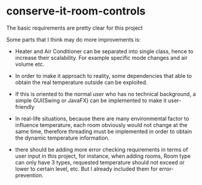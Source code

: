 # conserve-it-room-controls

The basic requirements are pretty clear for this project

Some parts that I think may do more improvements is:

- Heater and Air Conditioner can be separated into single class, hence to increase their scalability. For example specific mode changes and air volume
etc.

- In order to make it approach to reality, some dependencies that able to obtain the real temperature outside can be exploited.

- If this is oriented to the normal user who has no technical background, a simple GUI(Swing or JavaFX) can be implemented to make it user-friendly

- In real-life situations, because there are many environmental factor to influence temperature, each room obviously would not change at the same time,
therefore threading must be implemented in order to obtain the dynamic temperature information.

- there should be adding more error checking requirements in terms of user input in this project, for instance, when adding rooms, Room type can only
have 3 types, requested temperature should not exceed or lower to certain level, etc. But I already included them for error-prevention.
